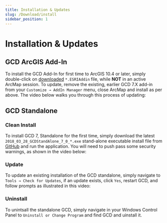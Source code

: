 ```yaml
---
title: Installation & Updates
slug: /Download/install
sidebar_position: 1
---
```

# Installation & Updates

## GCD ArcGIS Add-In
To install the GCD Add-In for first time to ArcGIS 10.4 or later, simply double-click on [downloaded](https://github.com/Riverscapes/gcd/releases/latest) `*.ESRIAddin` file, while **NOT** in an active ArcMap session. To update, remove the existing, earlier GCD 7.X add-in from your `Customize → AddIn Manager` menu, close ArcMap and install as per above. The video below walks you through this process of updating:

<YouTubeEmbed videoId="9F3k6pn_3RI"/>

## GCD Standalone

### Clean Install

To install GCD 7, Standalone for the first time, simply download the latest `2018_03_28_GCDStandAlone_7_0_*.exe` stand-alone executable install file from [GitHub](https://github.com/Riverscapes/gcd/releases/latest) and run the application. You will need to push pass some security warnings, as shown in the video below:

<YouTubeEmbed videoId="gRSMHbi8-xs"/>

### Update
To update an existing installation of the GCD standalone, simply navigate to `Tools → Check for Updates`, if an update exists, click `Yes`, restart GCD, and follow prompts as illustrated in this video:

<YouTubeEmbed videoId="T0v8NkOg2zc"/>


### Uninstall
To unintsall the standalone GCD, simply navigate in your Windows Control Panel to `Uninstall or Change Program` and find GCD and uinstall it.

<YouTubeEmbed videoId="668-0ZtoOzo"/>
